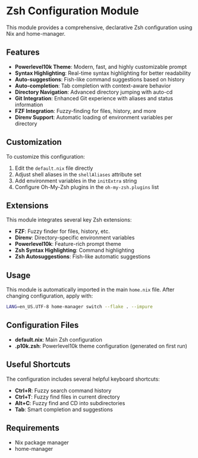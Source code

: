 # Zsh Configuration Module

This module provides a comprehensive, declarative Zsh configuration using Nix and home-manager.

## Features

- **Powerlevel10k Theme**: Modern, fast, and highly customizable prompt
- **Syntax Highlighting**: Real-time syntax highlighting for better readability
- **Auto-suggestions**: Fish-like command suggestions based on history
- **Auto-completion**: Tab completion with context-aware behavior
- **Directory Navigation**: Advanced directory jumping with auto-cd
- **Git Integration**: Enhanced Git experience with aliases and status information
- **FZF Integration**: Fuzzy-finding for files, history, and more
- **Direnv Support**: Automatic loading of environment variables per directory

## Customization

To customize this configuration:

1. Edit the `default.nix` file directly
2. Adjust shell aliases in the `shellAliases` attribute set
3. Add environment variables in the `initExtra` string
4. Configure Oh-My-Zsh plugins in the `oh-my-zsh.plugins` list

## Extensions

This module integrates several key Zsh extensions:

- **FZF**: Fuzzy finder for files, history, etc.
- **Direnv**: Directory-specific environment variables
- **Powerlevel10k**: Feature-rich prompt theme
- **Zsh Syntax Highlighting**: Command highlighting
- **Zsh Autosuggestions**: Fish-like automatic suggestions

## Usage

This module is automatically imported in the main `home.nix` file. After changing configuration, apply with:

```bash
LANG=en_US.UTF-8 home-manager switch --flake . --impure
```

## Configuration Files

- **default.nix**: Main Zsh configuration
- **.p10k.zsh**: Powerlevel10k theme configuration (generated on first run)

## Useful Shortcuts

The configuration includes several helpful keyboard shortcuts:

- **Ctrl+R**: Fuzzy search command history
- **Ctrl+T**: Fuzzy find files in current directory
- **Alt+C**: Fuzzy find and CD into subdirectories
- **Tab**: Smart completion and suggestions

## Requirements

- Nix package manager
- home-manager

